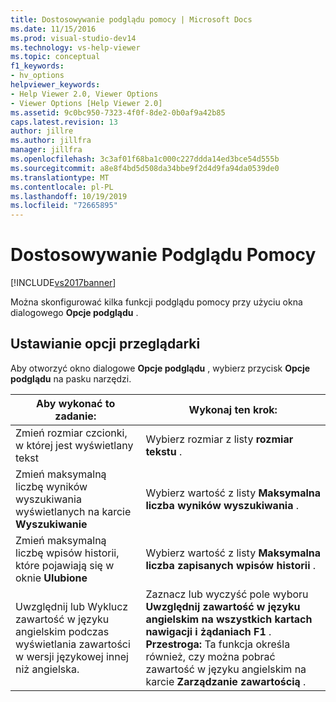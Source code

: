```yaml
---
title: Dostosowywanie podglądu pomocy | Microsoft Docs
ms.date: 11/15/2016
ms.prod: visual-studio-dev14
ms.technology: vs-help-viewer
ms.topic: conceptual
f1_keywords:
- hv_options
helpviewer_keywords:
- Help Viewer 2.0, Viewer Options
- Viewer Options [Help Viewer 2.0]
ms.assetid: 9c0bc950-7323-4f0f-8de2-0b0af9a42b85
caps.latest.revision: 13
author: jillre
ms.author: jillfra
manager: jillfra
ms.openlocfilehash: 3c3af01f68ba1c000c227ddda14ed3bce54d555b
ms.sourcegitcommit: a8e8f4bd5d508da34bbe9f2d4d9fa94da0539de0
ms.translationtype: MT
ms.contentlocale: pl-PL
ms.lasthandoff: 10/19/2019
ms.locfileid: "72665895"
---
```

# <a name="customize-the-help-viewer"></a>Dostosowywanie Podglądu Pomocy
[!INCLUDE[vs2017banner](../includes/vs2017banner.md)]

Można skonfigurować kilka funkcji podglądu pomocy przy użyciu okna dialogowego **Opcje podglądu** .

## <a name="setting-viewer-options"></a>Ustawianie opcji przeglądarki
 Aby otworzyć okno dialogowe **Opcje podglądu** , wybierz przycisk **Opcje podglądu** na pasku narzędzi.

|Aby wykonać to zadanie:|Wykonaj ten krok:|
|---------------------------|---------------------|
|Zmień rozmiar czcionki, w której jest wyświetlany tekst|Wybierz rozmiar z listy **rozmiar tekstu** .|
|Zmień maksymalną liczbę wyników wyszukiwania wyświetlanych na karcie **Wyszukiwanie**|Wybierz wartość z listy **Maksymalna liczba wyników wyszukiwania** .|
|Zmień maksymalną liczbę wpisów historii, które pojawiają się w oknie **Ulubione**|Wybierz wartość z listy **Maksymalna liczba zapisanych wpisów historii** .|
|Uwzględnij lub Wyklucz zawartość w języku angielskim podczas wyświetlania zawartości w wersji językowej innej niż angielska.|Zaznacz lub wyczyść pole wyboru **Uwzględnij zawartość w języku angielskim na wszystkich kartach nawigacji i żądaniach F1** . **Przestroga:**  Ta funkcja określa również, czy można pobrać zawartość w języku angielskim na karcie **Zarządzanie zawartością** .|
